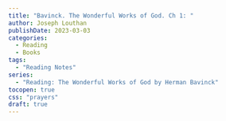 ```yaml
---
title: "Bavinck. The Wonderful Works of God. Ch 1: "
author: Joseph Louthan
publishDate: 2023-03-03
categories:
  - Reading
  - Books
tags:
  - "Reading Notes"
series:
  - "Reading: The Wonderful Works of God by Herman Bavinck"
tocopen: true
css: "prayers"
draft: true
---
```

